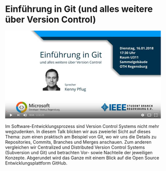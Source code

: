 # Einführung in Git (und alles weitere über Version Control)

[![Video zum Vortrag](https://raw.githubusercontent.com/feO2x/GitAndVersionControl/master/git-and-vcs-youtube.PNG)](https://youtu.be/yIEggYhkyZc)

Im Software-Entwicklungsprozess sind Version Control Systems nicht mehr wegzudenken. In diesem Talk blicken wir aus zweierlei Sicht auf dieses Thema: zum einen praktisch am Beispiel von Git, wo wir uns die Details zu Repositories, Commits, Branches und Merges anschauen. Zum anderen vergleichen wir Centralized und Distributed Version Control Systems (Subversion und Git) und betrachten Vor- sowie Nachteile der jeweiligen Konzepte. Abgerundet wird das Ganze mit einem Blick auf die Open Source Entwicklungsplattform GitHub.
